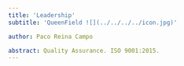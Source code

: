```yaml
---
title: 'Leadership'
subtitle: 'QueenField ![](../../../../icon.jpg)'

author: Paco Reina Campo

abstract: Quality Assurance. ISO 9001:2015.
---
```

